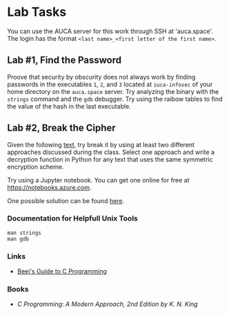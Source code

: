 Lab Tasks
=========

You can use the AUCA server for this work through SSH at 'auca.space'. The login
has the format `<last name>_<first letter of the first name>`.

## Lab #1, Find the Password

Proove that security by obscurity does not always work by finding passwords in the executables `1`, `2`, and `3` located
at `iuca-infosec` of your home directory on the `auca.space` server. Try analyzing the binary with the `strings` command and the `gdb` debugger. Try using the raibow tables to find the value of the hash in the last executable.

## Lab #2, Break the Cipher

Given the following [text](https://drive.google.com/file/d/19Q60HCDDswcSA_BvWlVV-Q641Vs2i1KA/view?usp=sharing), try break it by using at least two different approaches discussed during the class. Select one
approach and write a decryption function in Python for any text that uses the same symmetric encryption scheme.

Try using a Jupyter notebook. You can get one online for free at <https://notebooks.azure.com>.

One possible solution can be found [here](https://notebooks.azure.com/toksaitov-gatech/libraries/iuca-infosec-lab02).

### Documentation for Helpfull Unix Tools

    man strings
    man gdb

### Links

* [Beej's Guide to C Programming](http://beej.us/guide/bgc)

### Books

* _C Programming: A Modern Approach, 2nd Edition by K. N. King_
